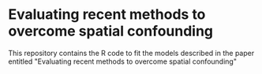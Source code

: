 # Evaluating recent methods to overcome spatial confounding
This repository contains the R code to fit the models described in the paper entitled "Evaluating recent methods to overcome spatial confounding"
